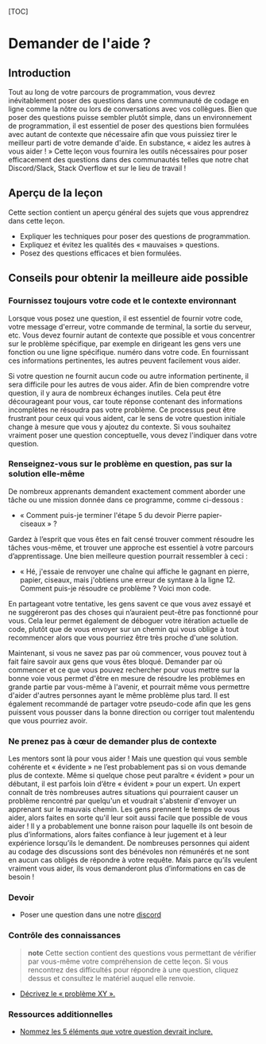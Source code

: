 [TOC]

# <b> Demander de l'aide ?</b>

## Introduction

Tout au long de votre parcours de programmation, vous devrez inévitablement poser des questions dans une communauté de codage en ligne comme la nôtre ou lors de conversations avec vos collègues. Bien que poser des questions puisse sembler plutôt simple, dans un environnement de programmation, il est essentiel de poser des questions bien formulées avec autant de contexte que nécessaire afin que vous puissiez tirer le meilleur parti de votre demande d'aide. En substance, « aidez les autres à vous aider ! » Cette leçon vous fournira les outils nécessaires pour poser efficacement des questions dans des communautés telles que notre chat Discord/Slack, Stack Overflow et sur le lieu de travail !

## Aperçu de la leçon

Cette section contient un aperçu général des sujets que vous apprendrez dans cette leçon.

- Expliquer les techniques pour poser des questions de programmation.
- Expliquez et évitez les qualités des « mauvaises » questions.
- Posez des questions efficaces et bien formulées.

## Conseils pour obtenir la meilleure aide possible

### Fournissez toujours votre code et le contexte environnant

Lorsque vous posez une question, il est essentiel de fournir votre code, votre message d'erreur, votre commande de terminal, la sortie du serveur, etc. Vous devez fournir autant de contexte que possible et vous concentrer sur le problème spécifique, par exemple en dirigeant les gens vers une fonction ou une ligne spécifique. numéro dans votre code. En fournissant ces informations pertinentes, les autres peuvent facilement vous aider.

Si votre question ne fournit aucun code ou autre information pertinente, il sera difficile pour les autres de vous aider. Afin de bien comprendre votre question, il y aura de nombreux échanges inutiles. Cela peut être décourageant pour vous, car toute réponse contenant des informations incomplètes ne résoudra pas votre problème. Ce processus peut être frustrant pour ceux qui vous aident, car le sens de votre question initiale change à mesure que vous y ajoutez du contexte. Si vous souhaitez vraiment poser une question conceptuelle, vous devez l'indiquer dans votre question.

### Renseignez-vous sur le problème en question, pas sur la solution elle-même

De nombreux apprenants demandent exactement comment aborder une tâche ou une mission donnée dans ce programme, comme ci-dessous :

- « Comment puis-je terminer l'étape 5 du devoir Pierre papier-ciseaux » ?

Gardez à l’esprit que vous êtes en fait censé trouver comment résoudre les tâches vous-même, et trouver une approche est essentiel à votre parcours d’apprentissage. Une bien meilleure question pourrait ressembler à ceci :

- « Hé, j'essaie de renvoyer une chaîne qui affiche le gagnant en pierre, papier, ciseaux, mais j'obtiens une erreur de syntaxe à la ligne 12. Comment puis-je résoudre ce problème ? Voici mon code.

En partageant votre tentative, les gens savent ce que vous avez essayé et ne suggéreront pas des choses qui n’auraient peut-être pas fonctionné pour vous. Cela leur permet également de déboguer votre itération actuelle de code, plutôt que de vous envoyer sur un chemin qui vous oblige à tout recommencer alors que vous pourriez être très proche d'une solution.

Maintenant, si vous ne savez pas par où commencer, vous pouvez tout à fait faire savoir aux gens que vous êtes bloqué. Demander par où commencer et ce que vous pouvez rechercher pour vous mettre sur la bonne voie vous permet d'être en mesure de résoudre les problèmes en grande partie par vous-même à l'avenir, et pourrait même vous permettre d'aider d'autres personnes ayant le même problème plus tard. Il est également recommandé de partager votre pseudo-code afin que les gens puissent vous pousser dans la bonne direction ou corriger tout malentendu que vous pourriez avoir.

### Ne prenez pas à cœur de demander plus de contexte

Les mentors sont là pour vous aider ! Mais une question qui vous semble cohérente et « évidente » ne l’est probablement pas si on vous demande plus de contexte. Même si quelque chose peut paraître « évident » pour un débutant, il est parfois loin d’être « évident » pour un expert. Un expert connaît de très nombreuses autres situations qui pourraient causer un problème rencontré par quelqu'un et voudrait s'abstenir d'envoyer un apprenant sur le mauvais chemin. Les gens prennent le temps de vous aider, alors faites en sorte qu'il leur soit aussi facile que possible de vous aider ! Il y a probablement une bonne raison pour laquelle ils ont besoin de plus d’informations, alors faites confiance à leur jugement et à leur expérience lorsqu’ils le demandent. De nombreuses personnes qui aident au codage des discussions sont des bénévoles non rémunérés et ne sont en aucun cas obligés de répondre à votre requête. Mais parce qu’ils veulent vraiment vous aider, ils vous demanderont plus d’informations en cas de besoin !

### Devoir

- Poser une question dans une notre [discord](https://discord.gg/qAXhuudu)

### Contrôle des connaissances

> **note**
> Cette section contient des questions vous permettant de vérifier par vous-même votre compréhension de cette leçon. Si vous rencontrez des difficultés pour répondre à une question, cliquez dessus et consultez le matériel auquel elle renvoie.

- [Décrivez le « problème XY ».](https://xyproblem.info/)

### Ressources additionnelles

- [Nommez les 5 éléments que votre question devrait inclure.](https://www.theodinproject.com/guides/community/how_to_ask)

